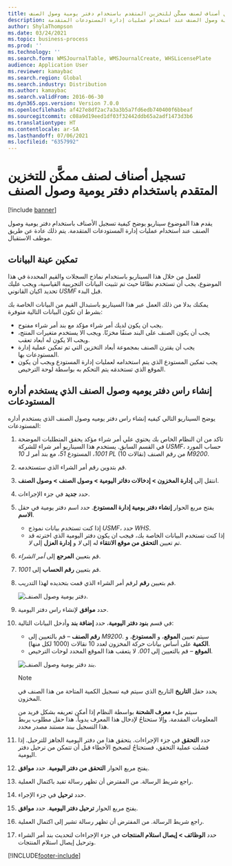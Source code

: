 ```yaml
---
title: تسجيل أصناف لصنف ممكَّن للتخزين المتقدم باستخدام دفتر يومية وصول الصنف
description: يقدم هذا الموضوع سيناريو يوضح كيفية تسجيل الأصناف باستخدام دفتر يومية وصول الصنف عند استخدام عمليات إدارة المستودعات المتقدمة.
author: ShylaThompson
ms.date: 03/24/2021
ms.topic: business-process
ms.prod: ''
ms.technology: ''
ms.search.form: WMSJournalTable, WMSJournalCreate, WHSLicensePlate
audience: Application User
ms.reviewer: kamaybac
ms.search.region: Global
ms.search.industry: Distribution
ms.author: kamaybac
ms.search.validFrom: 2016-06-30
ms.dyn365.ops.version: Version 7.0.0
ms.openlocfilehash: af427e8df2ac7a3a3b5a7fd6edb740400f6bbeaf
ms.sourcegitcommit: c08a9d19eed1df03f32442ddb65a2adf1473d3b6
ms.translationtype: HT
ms.contentlocale: ar-SA
ms.lasthandoff: 07/06/2021
ms.locfileid: "6357992"
---
```

# <a name="register-items-for-an-advanced-warehousing-enabled-item-using-an-item-arrival-journal"></a>تسجيل أصناف لصنف ممكَّن للتخزين المتقدم باستخدام دفتر يومية وصول الصنف

[!include [banner](../../includes/banner.md)]

يقدم هذا الموضوع سيناريو يوضح كيفية تسجيل الأصناف باستخدام دفتر يومية وصول الصنف عند استخدام عمليات إدارة المستودعات المتقدمة. يتم ذلك عادة عن طريق موظف الاستقبال.

## <a name="enable-sample-data"></a>تمكين عينة البيانات

للعمل من خلال هذا السيناريو باستخدام نماذج السجلات والقيم المحددة في هذا الموضوع، يجب أن تستخدم نظامًا حيث تم تثبيت البيانات التجريبية القياسية، ويجب عليك تحديد اكيان القانوني *USMF* قبل البدء.

يمكنك بدلا من ذلك العمل عبر هذا السيناريو باستبدال القيم من البيانات الخاصة بك بشرط ان تكون البيانات التالية متوفرة:

- يجب ان يكون لديك أمر شراء مؤكد مع بند أمر شراء مفتوح.
- يجب أن يكون الصنف على البند صنفًا مخزنًا. ويجب الا يستخدم متغيرات المنتج، ويجب الا يكون له ابعاد تعقب.
- يجب أن يقترن الصنف بمجموعة أبعاد التخزين التي تم تمكين عملية إدارة المستودعات بها.
- يجب تمكين المستودع الذي يتم استخدامه لعمليات إدارة المستودع ويجب أن يكون الموقع الذي تستخدمَه يتم التحكم به بواسطة لوحة الترخيص.

## <a name="create-an-item-arrival-journal-header-that-uses-warehouse-management"></a>إنشاء راس دفتر يوميه وصول الصنف الذي يستخدم أداره المستودعات

يوضح السيناريو التالي كيفيه إنشاء راس دفتر يوميه وصول الصنف الذي يستخدم أداره المستودعات:

1. تاكد من ان النظام الخاص بك يحتوي علي أمر شراء مؤكد يحقق المتطلبات الموضحة في القسم السابق. يستخدم هذا السيناريو أمر شراء للشركة *USMF*، حساب المورد *1001*، المستودع *51*، مع بند أمر لـ *10 PL* (10 نقالات) من رقم الصنف *M9200*.
1. قم بتدوين رقم أمر الشراء الذي ستستخدمه.
1. انتقل إلى **إدارة المخزون \> إدخالات دفاتر اليومية \> وصول الصنف \> وصول الصنف**.
1. حدد **جديد** في جزء الإجراءات.
1. يفتح مربع الحوار **إنشاء دفتر يومية إدارة المستودع**. حدد اسم دفتر يومية في حقل **الاسم**.
    - إذا كنت تستخدم بيانات نموذج *USMF*، حدد *WHS*.
    - إذا كنت تستخدم البيانات الخاصة بك، فيجب ان يكون دفتر اليومية الذي اخترته قد تم تعيين **التحقق من موقع الانتقاء** له إلى *لا* و **إدارة العزل** إلى *لا*.
1. قم بتعيين **المرجع** إلى *أمر الشراء*.
1. قم بتعيين **رقم الحساب** إلى *1001*.
1. قم بتعيين **رقم** لرقم أمر الشراء الذي قمت بتحديده لهذا التدريب.

    ![دفتر يومية وصول الصنف.](../media/item-arrival-journal-header.png "دفتر يومية وصول الصنف")

1. حدد **موافق** لإنشاء راس دفتر اليومية.
1. في قسم **بنود دفتر اليومية**، حدد **إضافة بند** وأدخل البيانات التالية:
    - **رقم الصنف** – قم بالتعيين إلى *M9200*. سيتم تعيين **الموقع**، و **المستودع**، و **الكمية** على أساس بيانات حركة المخزون لعدد 10 نقالات (1000 لكل منها).
    - **الموقع** – قم بالتعيين إلى *001*. لا يتعقب هذا الموقع المحدد لوحات الترخيص.

    ![بند دفتر يومية وصول الصنف.](../media/item-arrival-journal-line.png "بند دفتر يومية وصول الصنف")

    > [!NOTE]
    > يحدد حقل **التاريخ** التاريخ الذي سيتم فيه تسجيل الكمية المتاحة من هذا الصنف في المخزون.  
    >
    > سيتم ملء **معرف الشحنة** بواسطة النظام إذا أمكن تعريفه بشكل فريد من المعلومات المقدمة. وإلا ستحتاجُ لإدخال هذا المعرف يدوياً. هذا حقل مطلوب يربط هذا التسجيل ببند مستند مصدر محدد.  

1. حدد **التحقق** في جزء الإجراءات. يتحقق هذا من دفتر اليومية الجاهز للترحيل. إذا فشلت عملية التحقق، فستحتاجُ لتصحيح الأخطاء قبل أن تتمكن من ترحيل دفتر اليومية.  
1. يفتح مربع الحوار **التحقق من دفتر اليومية**. حدد **موافق**.
1. راجع شريط الرسالة. من المفترض أن تظهر رسالة تفيد باكتمال العملية.  
1. حدد **ترحيل** في جزء الإجراء.
1. يفتح مربع الحوار **ترحيل دفتر اليومية**. حدد **موافق**.
1. راجع شريط الرسالة. من المفترض أن تظهر رسالة تشير إلى اكتمال العملية.
1. حدد **الوظائف > إيصال استلام المنتجات** في جزء الإجراءات لتحديث بند أمر الشراء وترحيل إيصال استلام المنتجات.


[!INCLUDE[footer-include](../../../includes/footer-banner.md)]
